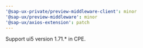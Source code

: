 ```yaml
---
'@sap-ux-private/preview-middleware-client': minor
'@sap-ux/preview-middleware': minor
'@sap-ux/axios-extension': patch
---
```


Support ui5 version 1.71.\* in CPE.
